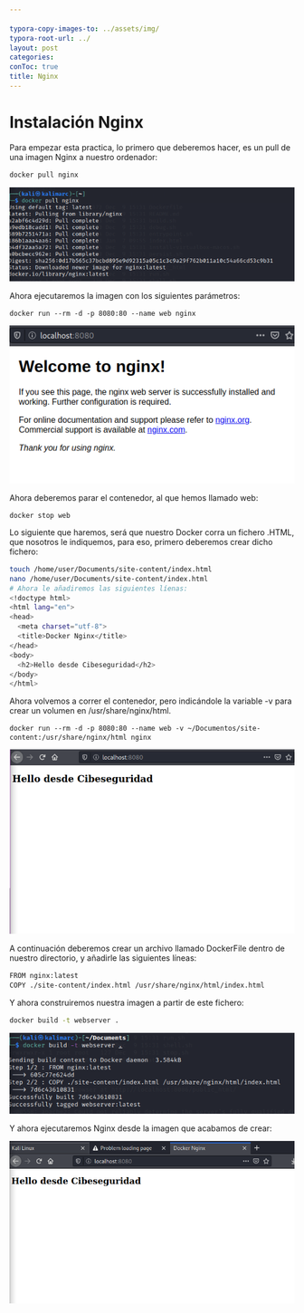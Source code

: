 ```yaml
---

typora-copy-images-to: ../assets/img/
typora-root-url: ../
layout: post
categories: 
conToc: true
title: Nginx
---
```


# Instalación Nginx

Para empezar esta practica, lo primero que deberemos hacer, es un pull de una imagen Nginx a nuestro ordenador:

```bash
docker pull nginx
```

![image-20220107102426898](/assets/img/image-20220107102426898.png)

Ahora ejecutaremos la imagen con los siguientes parámetros:

```
docker run --rm -d -p 8080:80 --name web nginx
```

![image-20220107102628194](/assets/img/image-20220107102628194.png)

Ahora deberemos parar el contenedor, al que hemos llamado web:

```
docker stop web
```

Lo siguiente que haremos, será que nuestro Docker corra un fichero .HTML, que nosotros le indiquemos, para eso, primero deberemos crear dicho fichero:


```bash
touch /home/user/Documents/site-content/index.html
nano /home/user/Documents/site-content/index.html
# Ahora le añadiremos las siguientes líenas:
<!doctype html>
<html lang="en">
<head>
  <meta charset="utf-8">
  <title>Docker Nginx</title>
</head>
<body>
  <h2>Hello desde Cibeseguridad</h2>
</body>
</html>
```

Ahora volvemos a correr el contenedor, pero indicándole la variable -v para crear un volumen en /usr/share/nginx/html.

```
docker run --rm -d -p 8080:80 --name web -v ~/Documentos/site-content:/usr/share/nginx/html nginx
```

![image-20220107103811254](/assets/img/image-20220107103811254.png)



A continuación deberemos crear un archivo llamado DockerFile dentro de nuestro directorio, y añadirle las siguientes líneas:

```bash
FROM nginx:latest
COPY ./site-content/index.html /usr/share/nginx/html/index.html
```

Y ahora construiremos nuestra imagen a partir de este fichero:

```bash
docker build -t webserver .
```

![image-20220107104306839](/assets/img/image-20220107104306839.png)

Y ahora ejecutaremos Nginx desde la imagen que acabamos de crear:

![image-20220107104434832](/assets/img/image-20220107104434832.png)
